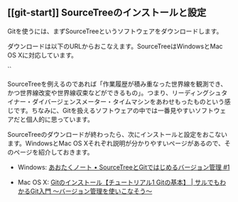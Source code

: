 [[git-start]]
SourceTreeのインストールと設定
------------------------------

Gitを使うには、まずSourceTreeというソフトウェアをダウンロードします。

ダウンロードは以下のURLからおこなえます。SourceTreeはWindowsとMac OS
Xに対応しています。

``

SourceTreeを例えるのであれば「作業履歴が積み重なった世界線を観測でき、かつ世界線改変や世界線収束などができるもの」。つまり、リーディングシュタイナー・ダイバージェンスメーター・タイムマシンをあわせもったものという感じです。ちなみに、Gitを扱えるソフトウェアの中では一番見やすいソフトウェアだと個人的に思っています。

SourceTreeのダウンロードが終わったら、次にインストールと設定をおこないます。WindowsとMac
OS
Xそれぞれ説明が分かりやすいページがあるので、そのページを紹介しておきます。

-   Windows: [あおたくノート • SourceTreeとGitではじめるバージョン管理
    \#1](http://blog.aotak.me/post/67349113824/sourcetree-tutorial-1)

-   Mac OS X: [Gitのインストール【チュートリアル1 Gitの基本】 |
    サルでもわかるGit入門
    〜バージョン管理を使いこなそう〜](http://www.backlog.jp/git-guide/intro/intro2_1.html)
